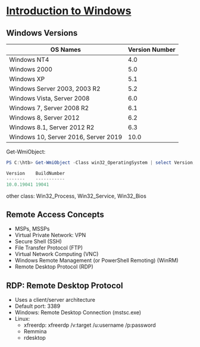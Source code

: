 # [Introduction to Windows](https://academy.hackthebox.com/module/49/section/454)

## Windows Versions

|OS Names| Version Number|
|---|---|
|Windows NT4| 4.0|
|Windows 2000| 5.0|
|Windows XP| 5.1|
|Windows Server 2003, 2003 R2| 5.2|
|Windows Vista, Server 2008| 6.0|
|Windows 7, Server 2008 R2| 6.1|
|Windows 8, Server 2012| 6.2|
|Windows 8.1, Server 2012 R2| 6.3|
|Windows 10, Server 2016, Server 2019| 10.0|

Get-WmiObject:

```powershell
PS C:\htb> Get-WmiObject -Class win32_OperatingSystem | select Version,BuildNumber

Version    BuildNumber
-------    -----------
10.0.19041 19041
```

other class: Win32_Process, Win32_Service, Win32_Bios

## Remote Access Concepts

- MSPs, MSSPs
- Virtual Private Network: VPN
- Secure Shell (SSH)
- File Transfer Protocol (FTP)
- Virtual Network Computing (VNC)
- Windows Remote Management (or PowerShell Remoting) (WinRM)
- Remote Desktop Protocol (RDP)

## RDP: Remote Desktop Protocol

- Uses a client/server architecture
- Default port: 3389
- Windows: Remote Desktop Connection (mstsc.exe)
- Linux:
  - xfreerdp: xfreerdp /v:target /u:username /p:password
  - Remmina
  - rdesktop
